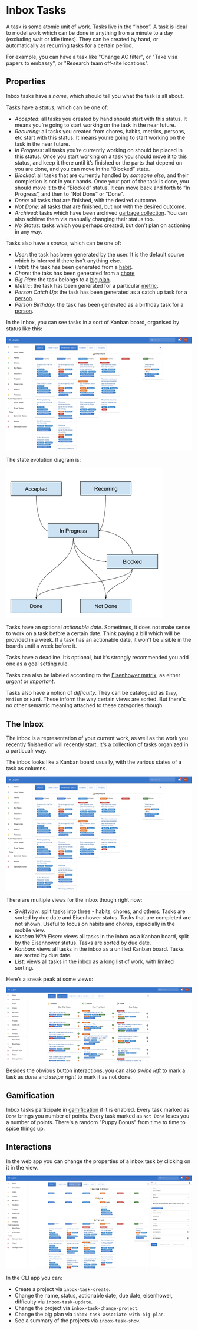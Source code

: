 # Inbox Tasks

A task is some atomic unit of work. Tasks live in the “inbox”. A task is ideal
to model work which can be done in anything from a minute to a day (excluding
wait or idle times). They can be created by hand, or automatically as recurring
tasks for a certain period.

For example, you can have a task like "Change AC filter", or "Take visa papers to
embassy", or "Research team off-site locations".

## Properties

Inbox tasks have a _name_, which should tell you what the task is all about.

Tasks have a _status_, which can be one of:

* _Accepted_: all tasks you created by hand should start with this status. It means
  you’re going to start working on the task in the near future.
* _Recurring_: all tasks you created from chores, habits, metrics, persons, etc
  start with this status. It means you’re going to start working on the task in the
  near future.
* _In Progress_: all tasks you’re currently working on should be placed in this
  status. Once you start working on a task you should move it to this status, and
  keep it there until it’s finished or the parts that depend on you are done, and
  you can move in the “Blocked” state.
* _Blocked_: all tasks that are currently handled by _someone else_, and their
  completion is not in your hands. Once your part of the task is done, you should
  move it to the “Blocked” status. It can move back and forth to “In Progress”,
  and then to “Not Done” or “Done”.
* _Done_: all tasks that are finished, with the desired outcome.
* _Not Done_: all tasks that are finished, but not with the desired outcome.
* _Archived_: tasks which have been archived [garbage collection](./garbage-collection.md).
  You can also achieve them via manually changing their status too.
* _No Status_: tasks which you perhaps created, but don’t plan on actioning in any
  way.

Tasks also have a _source_, which can be one of:

* _User_: the task has been generated by the user. It is the default source which is
  inferred if there isn't anything else.
* _Habit_: the task has been generated from a [habit](habits.md).
* _Chore_: the taks has been generated from a [chore](chores.md)
* _Big Plan_: the task belongs to a [big plan](big-plans.md).
* _Metric_: the task has been generated for a particular [metric](metrics.md).
* _Person Catch Up_: the task has been generated as a catch up task for a [person](persons.md).
* _Person Birthday_: the task has been generated as a birthday task for a [person](persons.md).

In the Inbox, you can see tasks in a sort of Kanban board, organised by status like
this:

![Inbox image](../assets/index-inbox.png)

The state evolution diagram is:

![Task states](../assets/concepts-task-states.png)

Tasks have an optional _actionable date_. Sometimes, it does not make sense to work
on a task before a certain date. Think paying a bill which will be provided in a week. If a task
has an actionable date, it won't be visible in the boards until a week before it.

Tasks have a deadline. It’s optional, but it’s strongly recommended you add one
as a goal setting rule.

Tasks can also be labeled according to the [Eisenhower matrix](https://www.eisenhower.me/eisenhower-matrix/),
as either _urgent_ or _important_.

Tasks also have a notion of _difficulty_. They can be catalogued as `Easy`, `Medium` or `Hard`. These inform
the way certain views are sorted. But there's no other semantic meaning attached to these categories though.

## The Inbox

The inbox is a representation of your current work, as well as the work you recently
finished or will recently start. It's a collection of tasks organized in a particualr way.

The inbox looks like a Kanban board usually, with the various states of a task as
columns.

![Inbox image](../assets/index-inbox.png)

There are multiple views for the inbox though right now:

* _Swiftview_: split tasks into three - habits, chores, and others. Tasks are sorted by due date
  and Eisenhower status. Tasks that are completed are not shown. Useful to focus on habits and
  chores, especially in the mobile view.
* _Kanban With Eisen_: views all tasks in the inbox as a Kanban board, split by the Eisenhower status.
  Tasks are sorted by due date.
* _Kanban_: views all tasks in the inbox as a unified Kanban board. Tasks are sorted by due date.
* _List_: views all tasks in the inbox as a long list of work, with limited sorting.

Here’s a sneak peak at some views:

![Swiftview](../assets/inbox-tasks-swiftview.png)

Besides the obvious button interactions, you can also _swipe left_ to mark a task as _done_ and
_swipe right_ to mark it as not done.

## Gamification

Inbox tasks participate in [gamification](gamification.md) if it is enabled. Every task
marked as `Done` brings you number of points. Every task marked as `Not Done` loses you a number
of points. There's a random "Puppy Bonus" from time to time to spice things up.

## Interactions

In the web app you can change the properties of a inbox task by clicking on it in the view.

![Inbox Tasks Update](../assets/inbox-tasks-update.png)

In the CLI app you can:

* Create a project via `inbox-task-create`.
* Change the name, status, actionable date, due date, eisenhower, difficulty via `inbox-task-update`.
* Change the project via `inbox-task-change-project`.
* Change the big plan via `inbox-task-associate-with-big-plan`.
* See a summary of the projects via `inbox-task-show`.